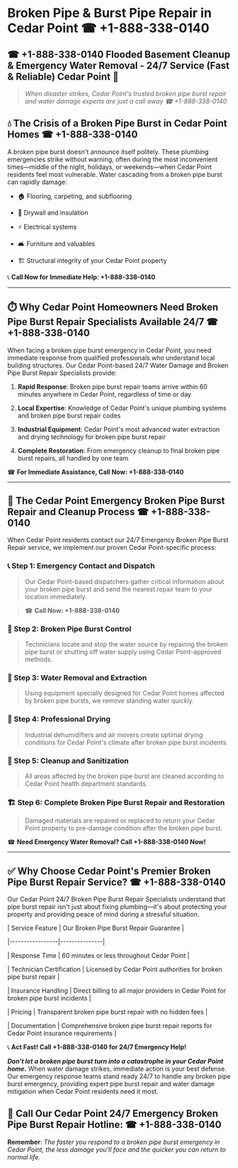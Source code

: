 # Broken Pipe & Burst Pipe Repair in Cedar Point ☎ +1-888-338-0140  
## ☎ +1-888-338-0140 Flooded Basement Cleanup & Emergency Water Removal - 24/7 Service (Fast & Reliable) Cedar Point 🚨  

> *When disaster strikes, Cedar Point's trusted broken pipe burst repair and water damage experts are just a call away ☎ +1-888-338-0140*  

## 💧 The Crisis of a Broken Pipe Burst in Cedar Point Homes ☎ +1-888-338-0140  

A broken pipe burst doesn't announce itself politely. These plumbing emergencies strike without warning, often during the most inconvenient times—middle of the night, holidays, or weekends—when Cedar Point residents feel most vulnerable. Water cascading from a broken pipe burst can rapidly damage:  

* 🏠 Flooring, carpeting, and subflooring  
* 🧱 Drywall and insulation  
* ⚡ Electrical systems  
* 🛋️ Furniture and valuables  
* 🏗️ Structural integrity of your Cedar Point property  

📞 **Call Now for Immediate Help: +1-888-338-0140**  

---  

## ⏱️ Why Cedar Point Homeowners Need Broken Pipe Burst Repair Specialists Available 24/7 ☎ +1-888-338-0140  

When facing a broken pipe burst emergency in Cedar Point, you need immediate response from qualified professionals who understand local building structures. Our Cedar Point-based 24/7 Water Damage and Broken Pipe Burst Repair Specialists provide:  

1. **Rapid Response**: Broken pipe burst repair teams arrive within 60 minutes anywhere in Cedar Point, regardless of time or day  
2. **Local Expertise**: Knowledge of Cedar Point's unique plumbing systems and broken pipe burst repair codes  
3. **Industrial Equipment**: Cedar Point's most advanced water extraction and drying technology for broken pipe burst repair  
4. **Complete Restoration**: From emergency cleanup to final broken pipe burst repairs, all handled by one team  

☎ **For Immediate Assistance, Call Now: +1-888-338-0140**  

---  

## 🔧 The Cedar Point Emergency Broken Pipe Burst Repair and Cleanup Process ☎ +1-888-338-0140  

When Cedar Point residents contact our 24/7 Emergency Broken Pipe Burst Repair service, we implement our proven Cedar Point-specific process:  

### 📞 Step 1: Emergency Contact and Dispatch  
> Our Cedar Point-based dispatchers gather critical information about your broken pipe burst and send the nearest repair team to your location immediately.  
> ☎ **Call Now: +1-888-338-0140**  

### 🚿 Step 2: Broken Pipe Burst Control  
> Technicians locate and stop the water source by repairing the broken pipe burst or shutting off water supply using Cedar Point-approved methods.  

### 🌊 Step 3: Water Removal and Extraction  
> Using equipment specially designed for Cedar Point homes affected by broken pipe bursts, we remove standing water quickly.  

### 💨 Step 4: Professional Drying  
> Industrial dehumidifiers and air movers create optimal drying conditions for Cedar Point's climate after broken pipe burst incidents.  

### 🧼 Step 5: Cleanup and Sanitization  
> All areas affected by the broken pipe burst are cleaned according to Cedar Point health department standards.  

### 🏗️ Step 6: Complete Broken Pipe Burst Repair and Restoration  
> Damaged materials are repaired or replaced to return your Cedar Point property to pre-damage condition after the broken pipe burst.  

☎ **Need Emergency Water Removal? Call +1-888-338-0140 Now!**  

---  

## ✅ Why Choose Cedar Point's Premier Broken Pipe Burst Repair Service? ☎ +1-888-338-0140  

Our Cedar Point 24/7 Broken Pipe Burst Repair Specialists understand that pipe burst repair isn't just about fixing plumbing—it's about protecting your property and providing peace of mind during a stressful situation.  

| Service Feature | Our Broken Pipe Burst Repair Guarantee |  
|-----------------|---------------|  
| Response Time | 60 minutes or less throughout Cedar Point |  
| Technician Certification | Licensed by Cedar Point authorities for broken pipe burst repair |  
| Insurance Handling | Direct billing to all major providers in Cedar Point for broken pipe burst incidents |  
| Pricing | Transparent broken pipe burst repair with no hidden fees |  
| Documentation | Comprehensive broken pipe burst repair reports for Cedar Point insurance requirements |  

📞 **Act Fast! Call +1-888-338-0140 for 24/7 Emergency Help!**  

***Don't let a broken pipe burst turn into a catastrophe in your Cedar Point home.*** When water damage strikes, immediate action is your best defense. Our emergency response teams stand ready 24/7 to handle any broken pipe burst emergency, providing expert pipe burst repair and water damage mitigation when Cedar Point residents need it most.  

## 📱 Call Our Cedar Point 24/7 Emergency Broken Pipe Burst Repair Hotline: ☎ +1-888-338-0140  

**Remember**: *The faster you respond to a broken pipe burst emergency in Cedar Point, the less damage you'll face and the quicker you can return to normal life.*